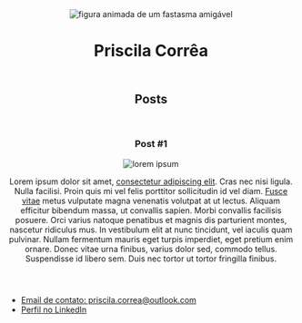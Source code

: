 <!DOCTYPE html>
<html>
 <head>
	<meta charset="utf-8">
	<title> Priscila Corrêa </title>
	 <link rel="stylesheet" href="style.css">
 </head>
 <body>
	<header>
		<img src= "https://a.deviantart.net/avatars/a/m/amaranth18.gif?4" alt="figura animada de um fastasma amigável">
	<h1 id="title">Priscila Corrêa</h1>
	</header>
	<seaction>
	  <header>
	   <h2 class="subtitle">Posts</h2>
	  </header>
	  <article>
	  <header>
	  <h3 class="post_title">Post #1</h3>
	  <img src= "https://images-wixmp-ed30a86b8c4ca887773594c2.wixmp.com/f/0c5f4fb4-7f1c-4578-ad72-cb454a4edd54/d4gqe3j-8a045e44-d827-4477-b577-189cd15bd463.png/v1/fill/w_900,h_675,q_75,strp/lorem_ipsum_shadow_art_by_absol_fimbulvetr-d4gqe3j.png?token=eyJ0eXAiOiJKV1QiLCJhbGciOiJIUzI1NiJ9.eyJpc3MiOiJ1cm46YXBwOjdlMGQxODg5ODIyNjQzNzNhNWYwZDQxNWVhMGQyNmUwIiwic3ViIjoidXJuOmFwcDo3ZTBkMTg4OTgyMjY0MzczYTVmMGQ0MTVlYTBkMjZlMCIsImF1ZCI6WyJ1cm46c2VydmljZTppbWFnZS5vcGVyYXRpb25zIl0sIm9iaiI6W1t7InBhdGgiOiIvZi8wYzVmNGZiNC03ZjFjLTQ1NzgtYWQ3Mi1jYjQ1NGE0ZWRkNTQvZDRncWUzai04YTA0NWU0NC1kODI3LTQ0NzctYjU3Ny0xODljZDE1YmQ0NjMucG5nIiwid2lkdGgiOiI8PTkwMCIsImhlaWdodCI6Ijw9Njc1In1dXX0.MEkr3YTXOenrKFFirmEkh_DiL4tUIQHZV3zTXtVcNC0" alt="lorem ipsum">
	  <p class="post">Lorem ipsum dolor sit amet, <a href= "https://br.lipsum.com/feed/html" target= "_blank">consectetur adipiscing elit</a>. Cras nec nisi ligula. Nulla facilisi. Proin quis mi vel felis porttitor sollicitudin id vel diam. <a href= "mailto: help@lipsum.com">Fusce vitae</a> metus vulputate magna venenatis volutpat at ut lectus. Aliquam efficitur bibendum massa, ut convallis sapien. Morbi convallis facilisis posuere. Orci varius natoque penatibus et magnis dis parturient montes, nascetur ridiculus mus. In vestibulum elit at nunc tincidunt, vel iaculis quam pulvinar. Nullam fermentum mauris eget turpis imperdiet, eget pretium enim ornare. Donec vitae urna finibus, varius dolor sed, commodo tellus. Suspendisse id libero sem. Duis nec tortor ut tortor fringilla finibus. </p>	  
	  </header>
	  </article>
	</seaction>
	<footer>
	 <ul>
		 <li>
			 <a href="mailto:priscila.correa@outlook.com">Email de contato: priscila.correa@outlook.com </a>
		 </li>
		 <li>
			 <a href="https://www.linkedin.com/in/priscila-correa-bs/" target="_blank"> Perfil no LinkedIn </a>
		 </li>
	 </ul>
	</footer>
 </body>
</html>
